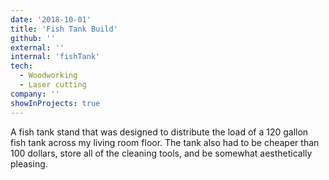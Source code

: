 ```yaml
---
date: '2018-10-01'
title: 'Fish Tank Build'
github: ''
external: ''
internal: 'fishTank'
tech:
  - Woodworking
  - Laser cutting
company: ''
showInProjects: true
---
```


A fish tank stand that was designed to distribute the load of a 120 gallon fish tank across my living room floor. The tank also had to be cheaper than 100 dollars, store all of the cleaning tools, and be somewhat aesthetically pleasing.
